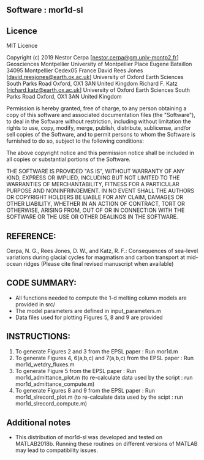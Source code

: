 ## Software : mor1d-sl


## Licence 

MIT Licence

Copyright (c) 2019
    Nestor Cerpa [nestor.cerpa@gm.univ-montp2.fr]
	Geosciences Montpellier
	University of Montpellier
	Place Eugene Bataillon
	34095 Montpellier Cedex05
	France
    David Rees Jones [david.reesjones@earth.ox.ac.uk] 
	University of Oxford
	Earth Sciences
	South Parks Road
	Oxford, OX1 3AN
	United Kingdom
    Richard F. Katz [richard.katz@earth.ox.ac.uk]
	University of Oxford
	Earth Sciences
	South Parks Road
	Oxford, OX1 3AN
	United Kingdom

Permission is hereby granted, free of charge, to any person obtaining a copy
of this software and associated documentation files (the "Software"), to deal
in the Software without restriction, including without limitation the rights
to use, copy, modify, merge, publish, distribute, sublicense, and/or sell
copies of the Software, and to permit persons to whom the Software is
furnished to do so, subject to the following conditions:

The above copyright notice and this permission notice shall be included in all
copies or substantial portions of the Software.

THE SOFTWARE IS PROVIDED "AS IS", WITHOUT WARRANTY OF ANY KIND, EXPRESS OR
IMPLIED, INCLUDING BUT NOT LIMITED TO THE WARRANTIES OF MERCHANTABILITY,
FITNESS FOR A PARTICULAR PURPOSE AND NONINFRINGEMENT. IN NO EVENT SHALL THE
AUTHORS OR COPYRIGHT HOLDERS BE LIABLE FOR ANY CLAIM, DAMAGES OR OTHER
LIABILITY, WHETHER IN AN ACTION OF CONTRACT, TORT OR OTHERWISE, ARISING FROM,
OUT OF OR IN CONNECTION WITH THE SOFTWARE OR THE USE OR OTHER DEALINGS IN THE
SOFTWARE.

## REFERENCE: 
Cerpa, N. G., Rees Jones, D. W., and Katz, R. F.:
Consequences of sea-level variations during glacial cycles for magmatism and carbon transport at mid-ocean ridges 
(Please cite final revised manuscript when available)

## CODE SUMMARY: 
* All functions needed to compute the 1-d melting column models are provided in src/
* The model parameters are defined in input_parameters.m
* Data files used for plotting Figures 5, 8 and 9 are provided 

## INSTRUCTIONS:
1. To generate Figures 2 and 3 from the EPSL paper : Run mor1d.m
2. To generate Figures 4, 6(a,b,c) and 7(a,b,c) from the EPSL paper : Run mor1d_wetdry_fluxes.m
3. To generate Figure 5 from the EPSL paper : Run mor1d_admittance_plot.m (to re-calculate data used by the script : run mor1d_admittance_compute.m) 
4. To generate Figures 8 and 9 from the EPSL paper : Run mor1d_slrecord_plot.m (to re-calculate data used by the scipt : run mor1d_slrecord_compute.m)

## Additional notes 

* This distribution of mor1d-sl was developed and tested on MATLAB2018b. 
Running these routines on different versions of MATLAB may lead to compatibility issues.
